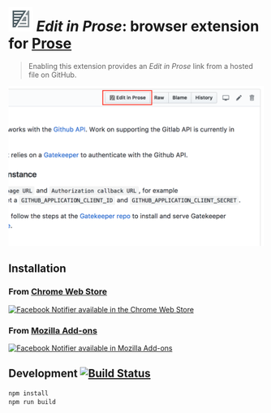 # ![Prose logo](src/icon48.png "Prose logo") _Edit in Prose_: browser extension for [Prose](http://prose.io)

> Enabling this extension provides an _Edit in Prose_ link from a hosted file on GitHub.

![Screenshot](docs/screenshot-1280x800.png)

## Installation

### From [Chrome Web Store](https://chrome.google.com/webstore/detail/prose/onippmookoohgjgccejcjmlpoohbjgjn)  
[![Facebook Notifier available in the Chrome Web Store](https://developer.chrome.com/webstore/images/ChromeWebStore_BadgeWBorder_v2_206x58.png)](https://chrome.google.com/webstore/detail/prose/onippmookoohgjgccejcjmlpoohbjgjn)

### From [Mozilla Add-ons](https://addons.mozilla.org/en-US/firefox/addon/prose/)  
[![Facebook Notifier available in Mozilla Add-ons](https://addons.cdn.mozilla.net/static/img/addons-buttons/AMO-button_1.png)](https://addons.mozilla.org/en-US/firefox/addon/prose/)

## Development [![Build Status](https://www.travis-ci.org/prose/browser-extensions.svg?branch=master)](https://www.travis-ci.org/prose/browser-extensions)

```bash
npm install
npm run build
```
